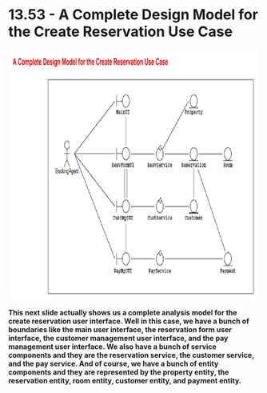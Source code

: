 # 13.53 - A Complete Design Model for the Create Reservation Use Case

<img src="/images/13_53_01.jpg" width="800" height="500">

**This next slide actually shows us a complete analysis model for the create reservation user interface. Well in this case, we have a bunch of boundaries like the main user interface, the reservation form user interface, the customer management user interface, and the pay management user interface. We also have a bunch of service components and they are the reservation service, the customer service, and the pay service. And of course, we have a bunch of entity components and they are represented by the property entity, the reservation entity, room entity, customer entity, and payment entity.**